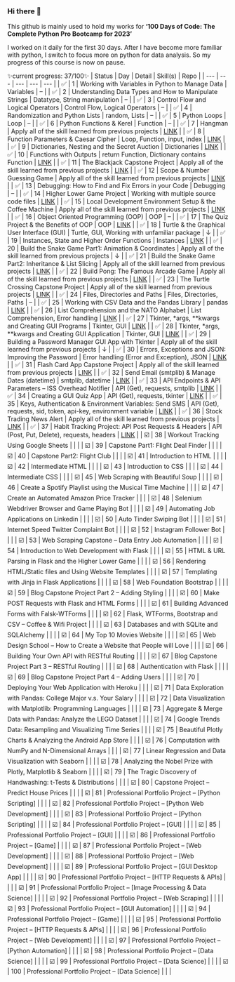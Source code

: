 ### Hi there 👋
This github is mainly used to hold my works for **‘100 Days of Code: The Complete Python Pro Bootcamp for 2023’**

I worked on it daily for the first 30 days. After I have become more familiar with python, I switch to focus more on python for data analysis. So my progress of this course is now on pause.

✨current progress: 37/100✨
|	Status	|	Day	|	Detail	|	Skill(s)	|	Repo	|
|	---	|	---	|	---	|	---	|	---	|
|	✅	|	1	|	Working with Variables in Python to Manage Data	|	Variables	|	–	|
|	✅	|	2	|	Understanding Data Types and How to Manipulate Strings	|	Datatype, String manipulation	|	–	|
|	✅	|	3	|	Control Flow and Logical Operators	|	Control Flow, Logical Operators	|	–	|
|	✅	|	4	|	Randomization and Python Lists	|	random, Lists	|	–	|
|	✅	|	5	|	Python Loops	|	Loop	|	–	|
|	✅	|	6	|	Python Functions & Kerel	|	Function	|	–	|
|	✅	|	7	|	Hangman	|	Apply all of the skill learned from previous projects	|	[LINK](https://github.com/mhaimaiimai/Hangman)	|
|	✅	|	8	|	Function Parameters & Caesar Cipher	|	Loop, Function, input, index	|	[LINK](https://github.com/mhaimaiimai/CaesarChipher)	|
|	✅	|	9	|	Dictionaries, Nesting and the Secret Auction	|	Dictionaries	|	[LINK](https://github.com/mhaimaiimai/Auction)	|
|	✅	|	10	|	Functions with Outputs	|	return Function, Dictionary contains Function	|	[LINK](https://github.com/mhaimaiimai/Calculator)	|
|	✅	|	11	|	The Blackjack Capstone Project	|	Apply all of the skill learned from previous projects	|	[LINK](https://github.com/mhaimaiimai/Blackjack)	|
|	✅	|	12	|	Scope & Number Guessing Game	|	Apply all of the skill learned from previous projects	|	[LINK](https://github.com/mhaimaiimai/GuessNumber)	|
|	✅	|	13	|	Debugging: How to Find and Fix Errors in your Code	|	Debugging	|	–	|
|	✅	|	14	|	Higher Lower Game Project	|	Working with multiple source code files	|	[LINK](https://github.com/mhaimaiimai/HigherLower)	|
|	✅	|	15	|	Local Development Environment Setup & the Coffee Machine	|	Apply all of the skill learned from previous projects	|	[LINK](https://github.com/mhaimaiimai/CoffeeMachine)	|
|	✅	|	16	|	Object Oriented Programming (OOP)	|	OOP	|	–	|
|	✅	|	17	|	The Quiz Project & the Benefits of OOP	|	OOP	|	[LINK](https://github.com/mhaimaiimai/QuizGame)	|
|	✅	|	18	|	Turtle & the Graphical User Interface (GUI)	|	Turtle, GUI, Working with unfamiliar package	|	↓	|
|	✅	|	19	|	Instances, State and Higher Order Functions	|	Instances	|	[LINK](https://github.com/mhaimaiimai/PracticeTurtle)	|
|	✅	|	20	|	Build the Snake Game Part1: Animation & Coordinates	|	Apply all of the skill learned from previous projects	|	↓	|
|	✅	|	21	|	Build the Snake Game Part2: Inheritance & List Slicing	|	Apply all of the skill learned from previous projects	|	[LINK](https://github.com/mhaimaiimai/SnakeGame)	|
|	✅	|	22	|	Build Pong: The Famous Arcade Game	|	Apply all of the skill learned from previous projects	|	[LINK](https://github.com/mhaimaiimai/PongGame/blob/main/main.py)	|
|	✅	|	23	|	The Turtle Crossing Capstone Project	|	Apply all of the skill learned from previous projects	|	[LINK](https://github.com/mhaimaiimai/TurtleCrossing)	|
|	✅	|	24	|	Files, Directories and Paths	|	Files, Directories, Paths	|	–	|
|	✅	|	25	|	Working with CSV Data and the Pandas Library	|	pandas	|	[LINK](https://github.com/mhaimaiimai/StateGuessing)	|
|	✅	|	26	|	List Comprehension and the NATO Alphabet	|	List Comprehension, Error handling	|	[LINK](https://github.com/mhaimaiimai/NATO_alphabet)	|
|	✅	|	27	|	Tkinter, *args, **kwargs and Creating GUI Programs	|	Tkinter, GUI	|	[LINK](https://github.com/mhaimaiimai/MilesToKmConverter)	|
|	✅	|	28	|	Tkinter, *args, **kwargs and Creating GUI Application	|	Tkinter, GUI	|	[LINK](https://github.com/mhaimaiimai/Pomodoro)	|
|	✅	|	29	|	Building a Password Manager GUI App with Tkinter	|	Apply all of the skill learned from previous projects	|	↓	|
|	✅	|	30	|	Errors, Exceptions and JSON: Improving the Password	|	Error handling (Error and Exception), JSON	|	[LINK](https://github.com/mhaimaiimai/PasswordManager)	|
|	✅	|	31	|	Flash Card App Capstone Project	|	Apply all of the skill learned from previous projects	|	[LINK](https://github.com/mhaimaiimai/CapstoneProject)	|
|	✅	|	32	|	Send Email (smtplib) & Manage Dates (datetime)	|	smtplib, datetime	|	[LINK](https://github.com/mhaimaiimai/AutomatedBDWisher)	|
|	✅	|	33	|	API Endpoints & API Parameters – ISS Overhead Notifier	|	API (Get), requests, smtplib	|	[LINK](https://github.com/mhaimaiimai/ISSOverheadNotifier)	|
|	✅	|	34	|	Creating a GUI Quiz App	|	API (Get), requests, tkinter	|	[LINK](https://github.com/mhaimaiimai/TriviaQuizGame)	|
|	✅	|	35	|	Keys, Authentication & Environment Variables: Send SMS	|	API (Get), requests, sid, token, api-key, environment variable	|	[LINK](https://github.com/mhaimaiimai/WeatherSMS)	|
|	✅	|	36	|	Stock Trading News Alert	|	Apply all of the skill learned from previous projects	|	[LINK](https://github.com/mhaimaiimai/StocksAlert)	|
|	✅	|	37	|	Habit Tracking Project: API Post Requests & Headers	|	API (Post, Put, Delete), requests, headers	|	[LINK](https://github.com/mhaimaiimai/HabitTracking)	|
|	☑️	|	38	|	Workout Tracking Using Google Sheets	|		|		|
|	☑️	|	39	|	Capstone Part1: Flight Deal Finder	|		|		|
|	☑️	|	40	|	Capstone Part2: Flight Club	|		|		|
|	☑️	|	41	|	Introduction to HTML	|		|		|
|	☑️	|	42	|	Intermediate HTML	|		|		|
|	☑️	|	43	|	Introduction to CSS	|		|		|
|	☑️	|	44	|	Intermediate CSS	|		|		|
|	☑️	|	45	|	Web Scraping with Beautiful Soup	|		|		|
|	☑️	|	46	|	Create a Spotify Playlist using the Musical Time Machine	|		|		|
|	☑️	|	47	|	Create an Automated Amazon Price Tracker	|		|		|
|	☑️	|	48	|	Selenium Webdriver Browser and Game Playing Bot	|		|		|
|	☑️	|	49	|	Automating Job Applications on Linkedin	|		|		|
|	☑️	|	50	|	Auto Tinder Swiping Bot	|		|		|
|	☑️	|	51	|	Internet Speed Twitter Complaint Bot	|		|		|
|	☑️	|	52	|	Instagram Follower Bot	|		|		|
|	☑️	|	53	|	Web Scraping Capstone – Data Entry Job Automation	|		|		|
|	☑️	|	54	|	Introduction to Web Development with Flask	|		|		|
|	☑️	|	55	|	HTML & URL Parsing in Flask and the Higher Lower Game	|		|		|
|	☑️	|	56	|	Rendering HTML/Static files and Using Website Templates	|		|		|
|	☑️	|	57	|	Templating with Jinja in Flask Applications	|		|		|
|	☑️	|	58	|	Web Foundation Bootstrap	|		|		|
|	☑️	|	59	|	Blog Capstone Project Part 2 – Adding Styling	|		|		|
|	☑️	|	60	|	Make POST Requests with Flask and HTML Forms	|		|		|
|	☑️	|	61	|	Building Advanced Forms with Falsk-WTForms	|		|		|
|	☑️	|	62	|	Flask, WTForms, Bootstrap and CSV – Coffee & Wifi Project	|		|		|
|	☑️	|	63	|	Databases and with SQLite and SQLAlchemy	|		|		|
|	☑️	|	64	|	My Top 10 Movies Website	|		|		|
|	☑️	|	65	|	Web Design School – How to Create a Website that People will Love	|		|		|
|	☑️	|	66	|	Building Your Own API with RESTful Routing	|		|		|
|	☑️	|	67	|	Blog Capstone Project Part 3 – RESTful Routing	|		|		|
|	☑️	|	68	|	Authentication with Flask	|		|		|
|	☑️	|	69	|	Blog Capstone Project Part 4 – Adding Users	|		|		|
|	☑️	|	70	|	Deploying Your Web Application with Heroku	|		|		|
|	☑️	|	71	|	Data Exploration with Pandas: College Major v.s. Your Salary	|		|		|
|	☑️	|	72	|	Data Visualization with Matplotlib: Programming Languages	|		|		|
|	☑️	|	73	|	Aggregate & Merge Data with Pandas: Analyze the LEGO Dataset	|		|		|
|	☑️	|	74	|	Google Trends Data: Resampling and Visualizing Time Series	|		|		|
|	☑️	|	75	|	Beautiful Plotly Charts & Analyzing the Android App Store	|		|		|
|	☑️	|	76	|	Computation with NumPy and N-Dimensional Arrays	|		|		|
|	☑️	|	77	|	Linear Regression and Data Visualization with Seaborn	|		|		|
|	☑️	|	78	|	Analyzing the Nobel Prize with Plotly, Matplotlib & Seaborn	|		|		|
|	☑️	|	79	|	The Tragic Discovery of Handwashing: t-Tests & Distributions	|		|		|
|	☑️	|	80	|	Capstone Project – Predict House Prices	|		|		|
|	☑️	|	81	|	Professional Portfolio Project – [Python Scripting]	|		|		|
|	☑️	|	82	|	Professional Portfolio Project – [Python Web Development]	|		|		|
|	☑️	|	83	|	Professional Portfolio Project – [Python Scripting]	|		|		|
|	☑️	|	84	|	Professional Portfolio Project – [GUI]	|		|		|
|	☑️	|	85	|	Professional Portfolio Project – [GUI]	|		|		|
|	☑️	|	86	|	Professional Portfolio Project – [Game]	|		|		|
|	☑️	|	87	|	Professional Portfolio Project – [Web Development]	|		|		|
|	☑️	|	88	|	Professional Portfolio Project – [Web Development]	|		|		|
|	☑️	|	89	|	Professional Portfolio Project – [GUI Desktop App]	|		|		|
|	☑️	|	90	|	Professional Portfolio Project – [HTTP Requests & APIs]	|		|		|
|	☑️	|	91	|	Professional Portfolio Project – [Image Processing & Data Science]	|		|		|
|	☑️	|	92	|	Professional Portfolio Project – [Web Scraping]	|		|		|
|	☑️	|	93	|	Professional Portfolio Project – [GUI Automation]	|		|		|
|	☑️	|	94	|	Professional Portfolio Project – [Game]	|		|		|
|	☑️	|	95	|	Professional Portfolio Project – [HTTP Requests & APIs]	|		|		|
|	☑️	|	96	|	Professional Portfolio Project – [Web Development]	|		|		|
|	☑️	|	97	|	Professional Portfolio Project – [Python Automation]	|		|		|
|	☑️	|	98	|	Professional Portfolio Project – [Data Science]	|		|		|
|	☑️	|	99	|	Professional Portfolio Project – [Data Science]	|		|		|
|	☑️	|	100	|	Professional Portfolio Project – [Data Science]	|		|		|

<!--
**mhaimaiimai/mhaimaiimai** is a ✨ _special_ ✨ repository because its `README.md` (this file) appears on your GitHub profile.

Here are some ideas to get you started:

- 🔭 I’m currently working on ...
- 🌱 I’m currently learning ...
- 👯 I’m looking to collaborate on ...
- 🤔 I’m looking for help with ...
- 💬 Ask me about ...
- 📫 How to reach me: ...
- 😄 Pronouns: ...
- ⚡ Fun fact: ...
-->
